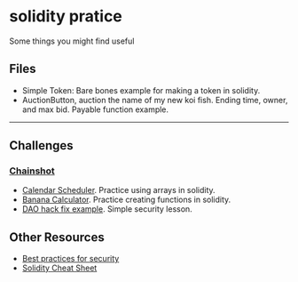 # solidity pratice
Some things you might find useful

## Files
- Simple Token: Bare bones example for making a token in solidity.
- AuctionButton, auction the name of my new koi fish. Ending time, owner, and max bid. Payable function example.
------------------------------------------

## Challenges

### [Chainshot](https://www.chainshot.com)
- [Calendar Scheduler](https://www.chainshot.com/challenges/5b74a4ebd9f9970a465ebd40). Practice using arrays in solidity.
- [Banana Calculator](https://www.chainshot.com/challenges/5b8332b6d9f99799d09d5bdf). Practice creating functions in solidity.
- [DAO hack fix example](https://www.chainshot.com/challenges/5b256f43d9f997a91fff3d01). Simple security lesson.


## Other Resources
- [Best practices for security](https://consensys.github.io/smart-contract-best-practices/)
- [Solidity Cheat Sheet](https://github.com/manojpramesh/solidity-cheatsheet)

